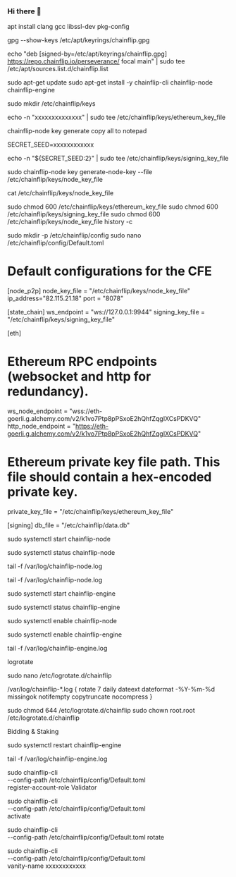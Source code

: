 ### Hi there 👋

<!--
**alirezahamidian1/alirezahamidian1** is a ✨ _special_ ✨ repository because its `README.md` (this file) appears on your GitHub profile.

Here are some ideas to get you started:

- 🔭 I’m currently working on ...
- 🌱 I’m currently learning ...
- 👯 I’m looking to collaborate on ...
- 🤔 I’m looking for help with ...
- 💬 Ask me about ...
- 📫 How to reach me: ...
- 😄 Pronouns: ...
- ⚡ Fun fact: ...
-->apt install clang gcc libssl-dev pkg-config
gpg --show-keys /etc/apt/keyrings/chainflip.gpg

echo "deb [signed-by=/etc/apt/keyrings/chainflip.gpg] https://repo.chainflip.io/perseverance/ focal main" | sudo tee /etc/apt/sources.list.d/chainflip.list

sudo apt-get update
sudo apt-get install -y chainflip-cli chainflip-node chainflip-engine

sudo mkdir /etc/chainflip/keys

echo -n "xxxxxxxxxxxxxx" |  sudo tee /etc/chainflip/keys/ethereum_key_file

chainflip-node key generate   copy all to notepad

SECRET_SEED=xxxxxxxxxxxx

echo -n "${SECRET_SEED:2}" | sudo tee /etc/chainflip/keys/signing_key_file

sudo chainflip-node key generate-node-key --file /etc/chainflip/keys/node_key_file

cat /etc/chainflip/keys/node_key_file

sudo chmod 600 /etc/chainflip/keys/ethereum_key_file
sudo chmod 600 /etc/chainflip/keys/signing_key_file
sudo chmod 600 /etc/chainflip/keys/node_key_file
history -c


sudo mkdir -p /etc/chainflip/config
sudo nano /etc/chainflip/config/Default.toml


# Default configurations for the CFE
[node_p2p]
node_key_file = "/etc/chainflip/keys/node_key_file"
ip_address="82.115.21.18"
port = "8078"

[state_chain]
ws_endpoint = "ws://127.0.0.1:9944"
signing_key_file = "/etc/chainflip/keys/signing_key_file"

[eth]
# Ethereum RPC endpoints (websocket and http for redundancy).
ws_node_endpoint = "wss://eth-goerli.g.alchemy.com/v2/k1vo7Ptp8pPSxoE2hQhfZqgIXCsPDKVQ"
http_node_endpoint = "https://eth-goerli.g.alchemy.com/v2/k1vo7Ptp8pPSxoE2hQhfZqgIXCsPDKVQ"

# Ethereum private key file path. This file should contain a hex-encoded private key.
private_key_file = "/etc/chainflip/keys/ethereum_key_file"

[signing]
db_file = "/etc/chainflip/data.db"


sudo systemctl start chainflip-node

sudo systemctl status chainflip-node

tail -f /var/log/chainflip-node.log

tail -f /var/log/chainflip-node.log

sudo systemctl start chainflip-engine

sudo systemctl status chainflip-engine

sudo systemctl enable chainflip-node

sudo systemctl enable chainflip-engine

tail -f /var/log/chainflip-engine.log

logrotate

sudo nano /etc/logrotate.d/chainflip

/var/log/chainflip-*.log {
  rotate 7
  daily
  dateext
  dateformat -%Y-%m-%d
  missingok
  notifempty
  copytruncate
  nocompress
}

sudo chmod 644 /etc/logrotate.d/chainflip
sudo chown root.root /etc/logrotate.d/chainflip

Bidding & Staking

sudo systemctl restart chainflip-engine

tail -f /var/log/chainflip-engine.log

sudo chainflip-cli \
      --config-path /etc/chainflip/config/Default.toml \
      register-account-role Validator

sudo chainflip-cli \
    --config-path /etc/chainflip/config/Default.toml \
    activate

sudo chainflip-cli \
    --config-path /etc/chainflip/config/Default.toml rotate


sudo chainflip-cli \
    --config-path /etc/chainflip/config/Default.toml \
    vanity-name xxxxxxxxxxxx


